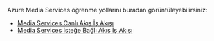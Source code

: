 Azure Media Services öğrenme yollarını buradan görüntüleyebilirsiniz:

* [Media Services Canlı Akış İş Akışı](https://azure.microsoft.com/documentation/learning-paths/media-services-streaming-live/)
* [Media Services İsteğe Bağlı Akış İş Akışı](https://azure.microsoft.com/documentation/learning-paths/media-services-streaming-on-demand/)


<!--HONumber=Feb17_HO3-->


